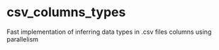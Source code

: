 # csv_columns_types
Fast implementation of inferring data types in .csv files columns using parallelism
